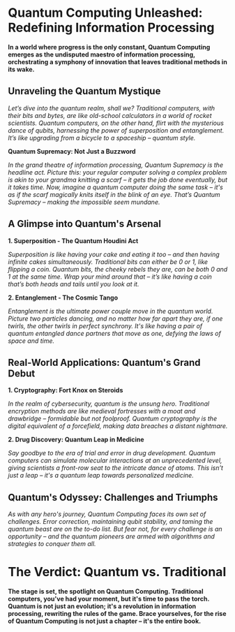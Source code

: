 # Quantum Computing Unleashed: Redefining Information Processing

**In a world where progress is the only constant, Quantum Computing emerges as the undisputed maestro of information processing, orchestrating a symphony of innovation that leaves traditional methods in its wake.**

## Unraveling the Quantum Mystique

*Let’s dive into the quantum realm, shall we? Traditional computers, with their bits and bytes, are like old-school calculators in a world of rocket scientists. Quantum computers, on the other hand, flirt with the mysterious dance of qubits, harnessing the power of superposition and entanglement. It’s like upgrading from a bicycle to a spaceship – quantum style.*

**Quantum Supremacy: Not Just a Buzzword**

*In the grand theatre of information processing, Quantum Supremacy is the headline act. Picture this: your regular computer solving a complex problem is akin to your grandma knitting a scarf – it gets the job done eventually, but it takes time. Now, imagine a quantum computer doing the same task – it's as if the scarf magically knits itself in the blink of an eye. That’s Quantum Supremacy – making the impossible seem mundane.*

## A Glimpse into Quantum's Arsenal

**1. Superposition - The Quantum Houdini Act**

*Superposition is like having your cake and eating it too – and then having infinite cakes simultaneously. Traditional bits can either be 0 or 1, like flipping a coin. Quantum bits, the cheeky rebels they are, can be both 0 and 1 at the same time. Wrap your mind around that – it’s like having a coin that’s both heads and tails until you look at it.*

**2. Entanglement - The Cosmic Tango**

*Entanglement is the ultimate power couple move in the quantum world. Picture two particles dancing, and no matter how far apart they are, if one twirls, the other twirls in perfect synchrony. It's like having a pair of quantum entangled dance partners that move as one, defying the laws of space and time.*

## Real-World Applications: Quantum's Grand Debut

**1. Cryptography: Fort Knox on Steroids**

*In the realm of cybersecurity, quantum is the unsung hero. Traditional encryption methods are like medieval fortresses with a moat and drawbridge – formidable but not foolproof. Quantum cryptography is the digital equivalent of a forcefield, making data breaches a distant nightmare.*

**2. Drug Discovery: Quantum Leap in Medicine**

*Say goodbye to the era of trial and error in drug development. Quantum computers can simulate molecular interactions at an unprecedented level, giving scientists a front-row seat to the intricate dance of atoms. This isn’t just a leap – it's a quantum leap towards personalized medicine.*

## Quantum's Odyssey: Challenges and Triumphs

*As with any hero's journey, Quantum Computing faces its own set of challenges. Error correction, maintaining qubit stability, and taming the quantum beast are on the to-do list. But fear not, for every challenge is an opportunity – and the quantum pioneers are armed with algorithms and strategies to conquer them all.*

# The Verdict: Quantum vs. Traditional

**The stage is set, the spotlight on Quantum Computing. Traditional computers, you've had your moment, but it's time to pass the torch. Quantum is not just an evolution; it's a revolution in information processing, rewriting the rules of the game. Brace yourselves, for the rise of Quantum Computing is not just a chapter – it's the entire book.**
